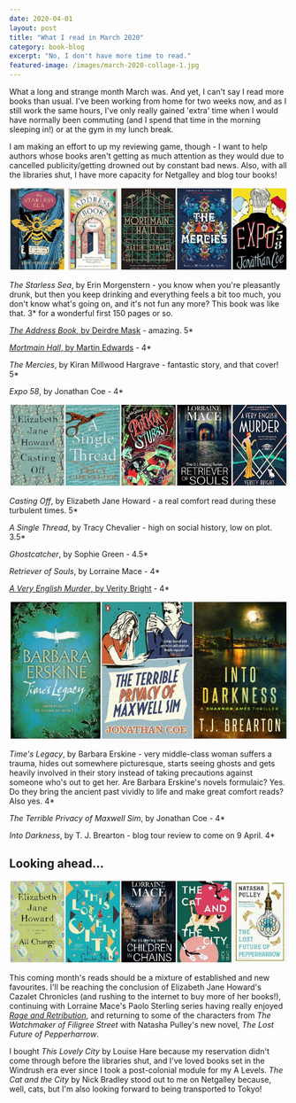 ```yaml
---
date: 2020-04-01
layout: post
title: "What I read in March 2020"
category: book-blog
excerpt: "No, I don't have more time to read."
featured-image: /images/march-2020-collage-1.jpg
---
```


What a long and strange month March was. And yet, I can't say I read more books than usual. I've been working from home for two weeks now, and as I still work the same hours, I've only really gained 'extra' time when I would have normally been commuting (and I spend that time in the morning sleeping in!) or at the gym in my lunch break.

I am making an effort to up my reviewing game, though - I want to help authors whose books aren't getting as much attention as they would due to cancelled publicity/getting drowned out by constant bad news. Also, with all the libraries shut, I have more capacity for Netgalley and blog tour books!

![The Starless Sea, The Address Book, Mortmain Hall, The Mercies, Expo 58](/images/march-2020-collage-1.jpg)

<cite>The Starless Sea</cite>, by Erin Morgenstern - you know when you're pleasantly drunk, but then you keep drinking and everything feels a bit too much, you don't know what's going on, and it's not fun any more? This book was like that. 3* for a wonderful first 150 pages or so.

[<cite>The Address Book</cite>, by Deirdre Mask](/the-address-book-by-deirdre-mask/) - amazing. 5*

[<cite>Mortmain Hall</cite>, by Martin Edwards](/mortmain-hall-by-martin-edwards/) - 4*

<cite>The Mercies</cite>, by Kiran Millwood Hargrave - fantastic story, and that cover! 5*

<cite>Expo 58</cite>, by Jonathan Coe - 4*

![Casting Off, A Single Thread, Ghostcatcher, Retriever of Souls, A Very English Murder](/images/march-2020-collage-2.jpg)

<cite>Casting Off</cite>, by Elizabeth Jane Howard - a real comfort read during these turbulent times. 5*

<cite>A Single Thread</cite>, by Tracy Chevalier - high on social history, low on plot. 3.5*

<cite>Ghostcatcher</cite>, by Sophie Green - 4.5*

<cite>Retriever of Souls</cite>, by Lorraine Mace - 4*

[<cite>A Very English Murder</cite>, by Verity Bright](/a-very-english-murder-by-verity-bright/) - 4*

![Time's Legacy, The Terrible Privacy of Maxwell Sim, Into Darkness](/images/march-2020-collage-3.jpg)

<cite>Time's Legacy</cite>, by Barbara Erskine - very middle-class woman suffers a trauma, hides out somewhere picturesque, starts seeing ghosts and gets heavily involved in their story instead of taking precautions against someone who's out to get her. Are Barbara Erskine's novels formulaic? Yes. Do they bring the ancient past vividly to life and make great comfort reads? Also yes. 4*

<cite>The Terrible Privacy of Maxwell Sim</cite>, by Jonathan Coe - 4*

<cite>Into Darkness</cite>, by T. J. Brearton - blog tour review to come on 9 April. 4*

## Looking ahead...

![All Change, This Lovely City, Children in Chains, The Cat and the City, The Lost Future of Pepperharrow](/images/march-2020-collage-4.jpg)

This coming month's reads should be a mixture of established and new favourites. I'll be reaching the conclusion of Elizabeth Jane Howard's Cazalet Chronicles (and rushing to the internet to buy more of her books!), continuing with Lorraine Mace's Paolo Sterling series having really enjoyed [<cite>Rage and Retribution</cite>](/blog-tour-rage-and-retribution/), and returning to some of the characters from <cite>The Watchmaker of Filigree Street</cite> with Natasha Pulley's new novel, <cite>The Lost Future of Pepperharrow</cite>.

I bought <cite>This Lovely City</cite> by Louise Hare because my reservation didn't come through before the libraries shut, and I've loved books set in the Windrush era ever since I took a post-colonial module for my A Levels. <cite>The Cat and the City</cite> by Nick Bradley stood out to me on Netgalley because, well, cats, but I'm also looking forward to being transported to Tokyo!
